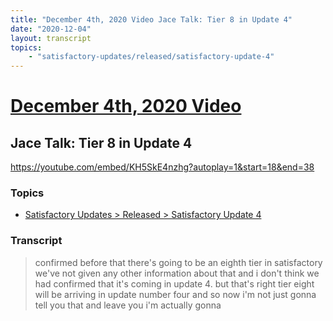 ```yaml
---
title: "December 4th, 2020 Video Jace Talk: Tier 8 in Update 4"
date: "2020-12-04"
layout: transcript
topics:
    - "satisfactory-updates/released/satisfactory-update-4"
---
```

# [December 4th, 2020 Video](../2020-12-04.md)
## Jace Talk: Tier 8 in Update 4
https://youtube.com/embed/KH5SkE4nzhg?autoplay=1&start=18&end=38

### Topics
* [Satisfactory Updates > Released > Satisfactory Update 4](../topics/satisfactory-updates/released/satisfactory-update-4.md)

### Transcript

> confirmed before that there's going to be an eighth tier in satisfactory we've not given any other information about that and i don't think we had confirmed that it's coming in update 4. but that's right tier eight will be arriving in update number four and so now i'm not just gonna tell you that and leave you i'm actually gonna
